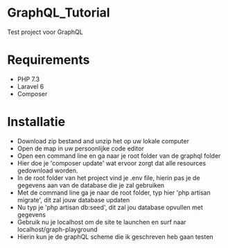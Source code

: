 # GraphQL_Tutorial
Test project voor GraphQL

# Requirements
  - PHP 7.3
  - Laravel 6
  - Composer
# Installatie
 - Download zip bestand and unzip het op uw lokale computer
 - Open de map in uw persoonlijke code editor
 - Open een command line en ga naar je root folder van de graphql folder
 - Hier doe je 'composer update' wat ervoor zorgt dat alle resources gedownload worden.
 - In de root folder van het project vind je .env file, hierin pas je de gegevens aan van de database die je zal gebruiken
 - Met de command line ga je naar de root folder, typ hier 'php artisan migrate', dit zal jouw database updaten
 - Nu typ je 'php artisan db:seed', dit zal jou database opvullen met gegevens
 - Gebruik nu je localhost om de site te launchen en surf naar localhost/graph-playground
 - Hierin kun je de graphQL scheme die ik geschreven heb gaan testen
 
 
 
